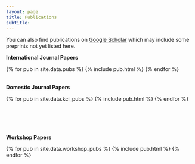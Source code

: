 ```yaml
---
layout: page
title: Publications
subtitle:
---
```


<style>
  /* Adjust the page width just for this page alone. */
  .container-md {
    max-width: 1800px; /* Set your desired maximum width */
    margin-left: auto;
    margin-right: auto;
  }

  /* Add any other custom styles for the page */
  body {
    margin: 0; /* Set margin to 0 for the entire body */
  }
</style>

You can also find publications on <a href="https://scholar.google.com/citations?user=0Xzd2f8AAAAJ">Google Scholar</a> which may include some preprints not yet listed here.

**International Journal Papers**

<!-- Just make a table and iterate through publications. -->
<table cellpadding="10" width="100%">
    {% for pub in site.data.pubs %}
        {% include pub.html %}
    {% endfor %}
</table>

**Domestic Journal Papers**

<!-- Just make a table and iterate through publications. -->
<table cellpadding="10" width="100%">
    {% for pub in site.data.kci_pubs %}
        {% include pub.html %}
    {% endfor %}
</table>

<!-- Daniel: doing this to add a separate workshop publication section. -->
<div style="height: 40px;"></div>

**Workshop Papers**

<!--Daniel: uses the same pub.html, but a different data.workshop_pubs -->
<table cellpadding="10" width="100%">
    {% for pub in site.data.workshop_pubs %}
        {% include pub.html %}
    {% endfor %}
</table>

<script>
(function () {
  const DEFAULT_SCALE = 2.5;     // 기본 2배
  const PADDING = 16;          // 커서와 미리보기 사이 간격

  let preview = null;

  function onEnter(e) {
    const img = e.currentTarget;
    const rect = img.getBoundingClientRect();
    const scale = parseFloat(img.dataset.scale || DEFAULT_SCALE);

    // 미리보기 이미지 생성
    preview = document.createElement('img');
    preview.src = img.currentSrc || img.src;
    preview.alt = img.alt || 'preview';
    preview.style.position = 'fixed';
    preview.style.pointerEvents = 'none';
    preview.style.zIndex = '9999';
    preview.style.boxShadow = '0 10px 30px rgba(0,0,0,.35)';
    preview.style.borderRadius = '6px';
    preview.style.background = '#fff';
    preview.style.width = Math.round(rect.width * scale) + 'px';
    preview.style.maxWidth = (window.innerWidth * 0.9) + 'px';
    preview.style.maxHeight = (window.innerHeight * 0.9) + 'px';
    preview.style.transition = 'opacity .08s ease';
    preview.style.opacity = '0';

    document.body.appendChild(preview);
    // 약간의 지연 후 보여주기 (부드럽게)
    requestAnimationFrame(() => { if (preview) preview.style.opacity = '1'; });
  }

  function onMove(e) {
    if (!preview) return;

    const vw = window.innerWidth, vh = window.innerHeight;
    const pw = preview.naturalWidth ? preview.width : preview.getBoundingClientRect().width;
    const ph = preview.naturalHeight ? preview.height : preview.getBoundingClientRect().height;

    // 기본 위치: 커서 오른쪽-아래
    let x = e.clientX + PADDING;
    let y = e.clientY + PADDING;

    // 화면을 넘치면 좌/상단으로 뒤집기
    if (x + pw > vw - 8) x = e.clientX - pw - PADDING;
    if (y + ph > vh - 8) y = e.clientY - ph - PADDING;

    preview.style.left = x + 'px';
    preview.style.top  = y + 'px';
  }

  function onLeave() {
    if (preview) {
      preview.remove();
      preview = null;
    }
  }

  function bind() {
    document.querySelectorAll('img.js-hover-zoom').forEach(img => {
      img.addEventListener('mouseenter', onEnter);
      img.addEventListener('mousemove', onMove);
      img.addEventListener('mouseleave', onLeave);
      // 스크롤 시에는 미리보기 제거
      img.addEventListener('scroll', onLeave, { passive: true });
    });
    // 페이지 스크롤/리사이즈 시에도 안전하게 제거
    window.addEventListener('scroll', onLeave, { passive: true });
    window.addEventListener('resize', onLeave);
  }

  if (document.readyState === 'loading') {
    document.addEventListener('DOMContentLoaded', bind);
  } else {
    bind();
  }
})();
</script>
